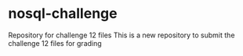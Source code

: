 # nosql-challenge
Repository for challenge 12 files
This is a new repository to submit the challenge 12 files for grading
